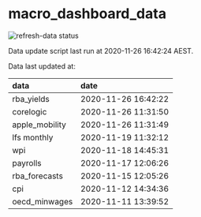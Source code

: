 
<!-- README.md is generated from README.Rmd. Please edit that file -->

# macro\_dashboard\_data

<!-- badges: start -->

![refresh-data
status](https://github.com/MattCowgill/macro_dashboard_data/workflows/refresh-data/badge.svg)

<!-- badges: end -->

Data update script last run at 2020-11-26 16:42:24 AEST.

Data last updated at:

| data            | date                |
| :-------------- | :------------------ |
| rba\_yields     | 2020-11-26 16:42:22 |
| corelogic       | 2020-11-26 11:31:50 |
| apple\_mobility | 2020-11-26 11:31:49 |
| lfs monthly     | 2020-11-19 11:32:12 |
| wpi             | 2020-11-18 14:45:31 |
| payrolls        | 2020-11-17 12:06:26 |
| rba\_forecasts  | 2020-11-15 12:05:26 |
| cpi             | 2020-11-12 14:34:36 |
| oecd\_minwages  | 2020-11-11 13:39:52 |
